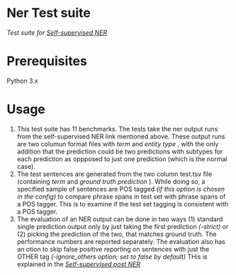 # Ner Test suite


_Test suite for [Self-supervised NER](https://ajitrajasekharan.github.io/2021/01/02/my-first-post.html)_

# Prerequisites 

Python 3.x

# Usage 

1. This test suite has 11 benchmarks. The tests take the ner output runs from the self-supervised NER link mentioned above. These output runs are two columun format files with _term_ and _entity type_ , with the only addition that the prediction could be two predictions with subtypes for each prediction as oppposed to just one prediction (which is the normal case). 
2. The test sentences are generated from the two column test.tsv file (containing _term_ and _ground truth prediction_ ). While doing so, a specified sample of sentences are POS tagged _(if this option is chosen in the config)_ to compare phrase spans in test set with phrase spans of a POS tagger. This is to examine if the test set tagging is consistent with a POS tagger. 
3. The evaluation of an NER output can be done in two ways (1) standard single prediction output only by just taking the first prediction _(-strict)_ or (2) picking the prediction of the two, that matches ground truth. The performance numbers are reported separately. The evaluation also has an otion to skip false positive reporting on sentences with just the OTHER tag _(-ignore_others option; set to false by default)_ THis is explained in the _[Self-supervised post NER](https://ajitrajasekharan.github.io/2021/01/02/my-first-post.html)_
